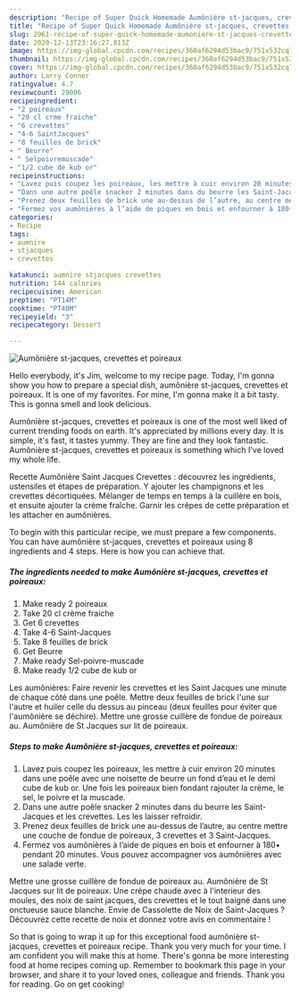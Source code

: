 ```yaml
---
description: "Recipe of Super Quick Homemade Aumônière st-jacques, crevettes et poireaux"
title: "Recipe of Super Quick Homemade Aumônière st-jacques, crevettes et poireaux"
slug: 2961-recipe-of-super-quick-homemade-aumoniere-st-jacques-crevettes-et-poireaux
date: 2020-12-13T23:16:27.813Z
image: https://img-global.cpcdn.com/recipes/360af6294d53bac9/751x532cq70/aumoniere-st-jacques-crevettes-et-poireaux-photo-principale-de-la-recette.jpg
thumbnail: https://img-global.cpcdn.com/recipes/360af6294d53bac9/751x532cq70/aumoniere-st-jacques-crevettes-et-poireaux-photo-principale-de-la-recette.jpg
cover: https://img-global.cpcdn.com/recipes/360af6294d53bac9/751x532cq70/aumoniere-st-jacques-crevettes-et-poireaux-photo-principale-de-la-recette.jpg
author: Larry Conner
ratingvalue: 4.7
reviewcount: 29006
recipeingredient:
- "2 poireaux"
- "20 cl crme fraiche"
- "6 crevettes"
- "4-6 SaintJacques"
- "8 feuilles de brick"
- " Beurre"
- " Selpoivremuscade"
- "1/2 cube de kub or"
recipeinstructions:
- "Lavez puis coupez les poireaux, les mettre à cuir environ 20 minutes dans une poêle avec une noisette de beurre un fond d’eau et le demi cube de kub or. Une fois les poireaux bien fondant rajouter la crème, le sel, le poivre et la muscade."
- "Dans une autre poêle snacker 2 minutes dans du beurre les Saint-Jacques et les crevettes. Les les laisser refroidir."
- "Prenez deux feuilles de brick une au-dessus de l’autre, au centre mettre une couche de fondue de poireaux, 3 crevettes et 3 Saint-Jacques."
- "Fermez vos aumônières à l’aide de piques en bois et enfourner à 180• pendant 20 minutes. Vous pouvez accompagner vos aumônières avec une salade verte."
categories:
- Recipe
tags:
- aumnire
- stjacques
- crevettes

katakunci: aumnire stjacques crevettes 
nutrition: 144 calories
recipecuisine: American
preptime: "PT14M"
cooktime: "PT40M"
recipeyield: "3"
recipecategory: Dessert

---
```



![Aumônière st-jacques, crevettes et poireaux](https://img-global.cpcdn.com/recipes/360af6294d53bac9/751x532cq70/aumoniere-st-jacques-crevettes-et-poireaux-photo-principale-de-la-recette.jpg)

Hello everybody, it's Jim, welcome to my recipe page. Today, I'm gonna show you how to prepare a special dish, aumônière st-jacques, crevettes et poireaux. It is one of my favorites. For mine, I'm gonna make it a bit tasty. This is gonna smell and look delicious.

Aumônière st-jacques, crevettes et poireaux is one of the most well liked of current trending foods on earth. It's appreciated by millions every day. It is simple, it's fast, it tastes yummy. They are fine and they look fantastic. Aumônière st-jacques, crevettes et poireaux is something which I've loved my whole life.

Recette Aumônière Saint Jacques Crevettes : découvrez les ingrédients, ustensiles et étapes de préparation. Y ajouter les champignons et les crevettes décortiquées. Mélanger de temps en temps à la cuillère en bois, et ensuite ajouter la crème fraîche. Garnir les crêpes de cette préparation et les attacher en aumônières.


To begin with this particular recipe, we must prepare a few components. You can have aumônière st-jacques, crevettes et poireaux using 8 ingredients and 4 steps. Here is how you can achieve that.

<!--inarticleads1-->

##### The ingredients needed to make Aumônière st-jacques, crevettes et poireaux:

1. Make ready 2 poireaux
1. Take 20 cl crème fraiche
1. Get 6 crevettes
1. Take 4-6 Saint-Jacques
1. Take 8 feuilles de brick
1. Get  Beurre
1. Make ready  Sel-poivre-muscade
1. Make ready 1/2 cube de kub or


Les aumônières: Faire revenir les crevettes et les Saint Jacques une minute de chaque côté dans une poêle. Mettre deux feuilles de brick l&#39;une sur l&#39;autre et huiler celle du dessus au pinceau (deux feuilles pour éviter que l&#39;aumônière se déchire). Mettre une grosse cuillère de fondue de poireaux au. Aumônière de St Jacques sur lit de poireaux. 

<!--inarticleads2-->

##### Steps to make Aumônière st-jacques, crevettes et poireaux:

1. Lavez puis coupez les poireaux, les mettre à cuir environ 20 minutes dans une poêle avec une noisette de beurre un fond d’eau et le demi cube de kub or. Une fois les poireaux bien fondant rajouter la crème, le sel, le poivre et la muscade.
1. Dans une autre poêle snacker 2 minutes dans du beurre les Saint-Jacques et les crevettes. Les les laisser refroidir.
1. Prenez deux feuilles de brick une au-dessus de l’autre, au centre mettre une couche de fondue de poireaux, 3 crevettes et 3 Saint-Jacques.
1. Fermez vos aumônières à l’aide de piques en bois et enfourner à 180• pendant 20 minutes. Vous pouvez accompagner vos aumônières avec une salade verte.


Mettre une grosse cuillère de fondue de poireaux au. Aumônière de St Jacques sur lit de poireaux. Une crèpe chaude avec à l&#39;interieur des moules, des noix de saint jacques, des crevettes et le tout baigné dans une onctueuse sauce blanche. Envie de Cassolette de Noix de Saint-Jacques ? Découvrez cette recette de noix et donnez votre avis en commentaire ! 

So that is going to wrap it up for this exceptional food aumônière st-jacques, crevettes et poireaux recipe. Thank you very much for your time. I am confident you will make this at home. There's gonna be more interesting food at home recipes coming up. Remember to bookmark this page in your browser, and share it to your loved ones, colleague and friends. Thank you for reading. Go on get cooking!
